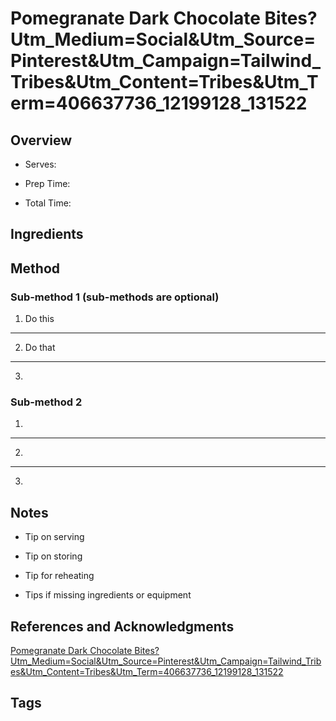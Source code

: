 # Pomegranate Dark Chocolate Bites?Utm_Medium=Social&Utm_Source=Pinterest&Utm_Campaign=Tailwind_Tribes&Utm_Content=Tribes&Utm_Term=406637736_12199128_131522

## Overview

- Serves:

- Prep Time:

- Total Time:

## Ingredients



## Method

### Sub-method 1 (sub-methods are optional)

1. Do this
---
2. Do that
---
3.

### Sub-method 2

1.
---
2.
---
3.

## Notes

- Tip on serving

- Tip on storing

- Tip for reheating

- Tips if missing ingredients or equipment

## References and Acknowledgments

[Pomegranate Dark Chocolate Bites?Utm_Medium=Social&Utm_Source=Pinterest&Utm_Campaign=Tailwind_Tribes&Utm_Content=Tribes&Utm_Term=406637736_12199128_131522](https://thishealthytable.com/blog/pomegranate-dark-chocolate-bites?utm_medium=social&utm_source=pinterest&utm_campaign=tailwind_tribes&utm_content=tribes&utm_term=406637736_12199128_131522)

## Tags


